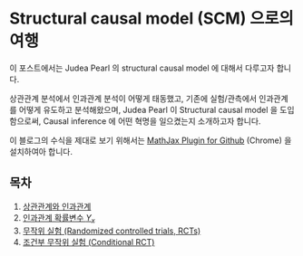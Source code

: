 # Structural causal model (SCM) 으로의 여행

이 포스트에서는 Judea Pearl 의 structural causal model 에 대해서 다루고자 합니다. 

상관관계 분석에서 인과관계 분석이 어떻게 태동했고, 기존에 실험/관측에서 인과관계를 어떻게 유도하고 분석해왔으며, Judea Pearl 이 Structural causal model 을 도입함으로써, Causal inference 에 어떤 혁명을 일으켰는지 소개하고자 합니다.

이 블로그의 수식을 제대로 보기 위해서는 [MathJax Plugin for Github](https://chrome.google.com/webstore/detail/mathjax-plugin-for-github/ioemnmodlmafdkllaclgeombjnmnbima?hl=en) (Chrome) 을 설치하여아 합니다. 

## 목차

1. [상관관계와 인과관계](https://github.com/yonghanjung/causalblog-Kor/blob/master/Journey%20to%20SCM/1.%20%EC%83%81%EA%B4%80%EA%B4%80%EA%B3%84%EC%99%80%20%EC%9D%B8%EA%B3%BC%EA%B4%80%EA%B3%84.md)
2. [인과관계 확률변수 $Y_x$](https://github.com/yonghanjung/causalblog-Kor/blob/master/Journey%20to%20SCM/2.%20%EC%9D%B8%EA%B3%BC%EA%B4%80%EA%B3%84.md)
3. [무작위 실험 (Randomized controlled trials, RCTs)](https://github.com/yonghanjung/causalblog-Kor/blob/master/Journey%20to%20SCM/3.%20%EB%AC%B4%EC%9E%91%EC%9C%84%EC%8B%A4%ED%97%98%20(RCT).md)
4. [조건부 무작위 실험 (Conditional RCT)](https://github.com/yonghanjung/causalblog-Kor/blob/master/Journey%20to%20SCM/4.%20%EC%A1%B0%EA%B1%B4%EB%B6%80%20%EB%AC%B4%EC%9E%91%EC%9C%84%EC%8B%A4%ED%97%98%20(Conditional%20RCT).md)


